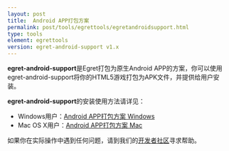 ```yaml
---
layout: post
title:  Android APP打包方案
permalink: post/tools/egrettools/egretandroidsupport.html
type: tools
element: egrettools
version: egret-android-support v1.x
---
```


**egret-android-support**是Egret打包为原生Android APP的方案，你可以使用egret-android-support将你的HTML5游戏打包为APK文件，并提供给用户安装。

**egret-android-support**的安装使用方法请详见：

* Windows用户：[Android APP打包方案 Windows]({{site.baseurl}}/post/tools/native/androidforwindows.html)
* Mac OS X用户：[Android APP打包方案 Mac]({{site.baseurl}}/post/tools/native/androidformac.html)

如果你在实际操作中遇到任何问题，请到我们的[开发者社区](http://bbs.egret-labs.org/forum.php)寻求帮助。
